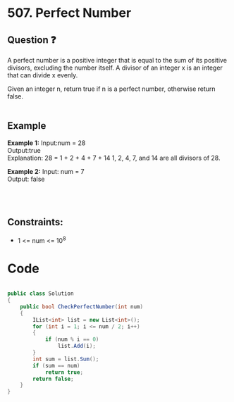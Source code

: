 # 507. Perfect Number
## Question ❓ <br>
A perfect number is a positive integer that is equal to the sum of its positive divisors, excluding the number itself. A divisor of an integer x is an integer that can divide x evenly.

Given an integer n, return true if n is a perfect number, otherwise return false.
<br><br>

## Example

__Example 1:__
Input:num = 28      
Output:true        
Explanation: 28 = 1 + 2 + 4 + 7 + 14
1, 2, 4, 7, and 14 are all divisors of 28.
<br>

__Example 2:__  Input: num = 7  
Output: false        
<br>




<br>
  
## Constraints:

- 1 <= num <= 10<sup>8</sup>

# Code
```C#

public class Solution
{
    public bool CheckPerfectNumber(int num)
    {
        IList<int> list = new List<int>();
        for (int i = 1; i <= num / 2; i++)
        {
            if (num % i == 0)
                list.Add(i);
        }
        int sum = list.Sum();
        if (sum == num)
            return true;
        return false;
    }
}
```
